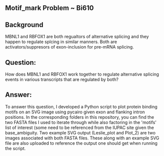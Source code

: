 ## Motif_mark Problem ~ Bi610 


## Background

MBNL1 and RBFOX1 are both regualtors of alternative splicing and they happen to regulate splcing in similar manners. Both are activators/suppresors of exon-inclusion for pre-mRNA splicing. 

## Question:
How does MBNL1 and RBFOX1 work together to regulate alternative splicing events in various transcripts that are regulated by both?

## Answer:
To answer this question, I developed a Python script to plot protein binding motifs on an SVG image using pycairo given exon and flanking intron positions. 
In the corresponding folders in this repository, you can find the two FASTA files I used to iterate through while also factoring in the 'motifs' list of interest (some need to be referenced from the IUPAC site given the base_ambiguity. Two example SVG output (Leslie_plot and Plot_2) are two images associated with both FASTA files. These along with an example SVG file are also uploaded to reference the output one should get when running the script. 
